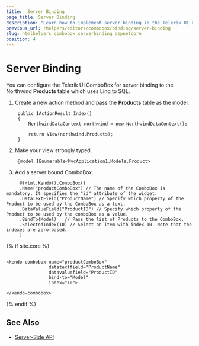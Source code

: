 ```yaml
---
title:  Server Binding
page_title: Server Binding
description: "Learn how to implement server binding in the Telerik UI ComboBox component for {{ site.framework }}."
previous_url: /helpers/editors/combobox/binding/server-binding
slug: htmlhelpers_combobox_serverbinding_aspnetcore
position: 4
---
```


# Server Binding

You can configure the Telerik UI ComboBox for server binding to the Northwind **Products** table which uses Linq to SQL.

1. Create a new action method and pass the **Products** table as the model.

        public IActionResult Index()
        {
            NorthwindDataContext northwind = new NorthwindDataContext();

            return View(northwind.Products);
        }

1. Make your view strongly typed.

        @model IEnumerable<MvcApplication1.Models.Product>


1. Add a server bound ComboBox.

```HtmlHelper
     @(Html.Kendo().ComboBox()
     .Name("productComboBox") // The name of the ComboBox is mandatory. It specifies the "id" attribute of the widget.
     .DataTextField("ProductName") // Specify which property of the Product to be used by the ComboBox as a text.
     .DataValueField("ProductID") // Specify which property of the Product to be used by the comboBox as a value.
     .BindTo(Model)   // Pass the list of Products to the ComboBox.
     .SelectedIndex(10) // Select an item with index 10. Note that the indexes are zero-based.
     )
```
{% if site.core %}
```TagHelper

<kendo-combobox name="productComboBox"
                datatextfield="ProductName"
                datavaluefield="ProductID"
                bind-to="Model"
                index="10">

</kendo-combobox>
```
{% endif %}   
## See Also

* [Server-Side API](/api/combobox)
